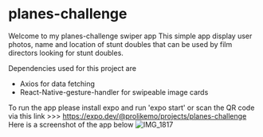 # planes-challenge
Welcome to my planes-challenge swiper app
This simple app display user photos, name and location of stunt doubles that can be used by film directors looking for stunt doubles.

Dependencies used for this project are
- Axios for data fetching
- React-Native-gesture-handler for swipeable image cards 

To run the app please install expo and run 'expo start' or scan the QR code via this link >>> https://expo.dev/@prolikemo/projects/planes-challenge
Here is a screenshot of the app below
![IMG_1817](https://user-images.githubusercontent.com/68649940/139124425-d827ed54-c79a-48d9-9d59-d714d3da167a.PNG)
